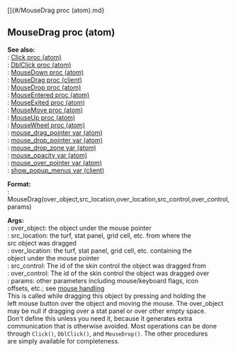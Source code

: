 []{#/MouseDrag proc (atom).md}    
## MouseDrag proc (atom)    
**See also:**    
:   [Click proc (atom)](/atom/proc/Click)    
:   [DblClick proc (atom)](/atom/proc/DblClick)    
:   [MouseDown proc (atom)](/atom/proc/MouseDown)    
:   [MouseDrag proc (client)](/client/proc/MouseDrag)    
:   [MouseDrop proc (atom)](/atom/proc/MouseDrop)    
:   [MouseEntered proc (atom)](/atom/proc/MouseEntered)    
:   [MouseExited proc (atom)](/atom/proc/MouseExited)    
:   [MouseMove proc (atom)](/atom/proc/MouseMove)    
:   [MouseUp proc (atom)](/atom/proc/MouseUp)    
:   [MouseWheel proc (atom)](/atom/proc/MouseWheel)    
:   [mouse_drag_pointer var (atom)](/atom/var/mouse_drag_pointer)    
:   [mouse_drop_pointer var (atom)](/atom/var/mouse_drop_pointer)    
:   [mouse_drop_zone var (atom)](/atom/var/mouse_drop_zone)    
:   [mouse_opacity var (atom)](/atom/var/mouse_opacity)    
:   [mouse_over_pointer var (atom)](/atom/var/mouse_over_pointer)    
:   [show_popup_menus var (client)](/client/var/show_popup_menus)    
<!-- -->    
**Format:**    
:   MouseDrag(over_object,src_location,over_location,src_control,over_control,params)    
<!-- -->    
**Args:**    
:   over_object: the object under the mouse pointer    
:   src_location: the turf, stat panel, grid cell, etc. from where the    
    src object was dragged    
:   over_location: the turf, stat panel, grid cell, etc. containing the    
    object under the mouse pointer    
:   src_control: The id of the skin control the object was dragged from    
:   over_control: The id of the skin control the object was dragged over    
:   params: other parameters including mouse/keyboard flags, icon    
    offsets, etc.; see [mouse handling](/DM/mouse)    
This is called while dragging this object by pressing and holding the    
left mouse button over the object and moving the mouse. The over_object    
may be null if dragging over a stat panel or over other empty space.    
Don\'t define this unless you need it, because it generates extra    
communication that is otherwise avoided. Most operations can be done    
through `Click()`, `DblClick()`, and `MouseDrop()`. The other procedures    
are simply available for completeness.  